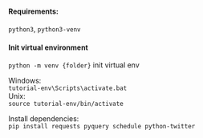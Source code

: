 #### Requirements:
`python3`, `python3-venv`

#### Init virtual environment
`python -m venv {folder}` init virtual env

Windows:  
`tutorial-env\Scripts\activate.bat`  
Unix:  
`source tutorial-env/bin/activate` 

Install dependencies:  
`pip install requests pyquery schedule python-twitter`
